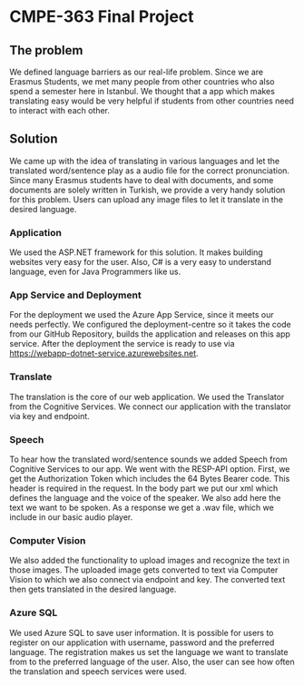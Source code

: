 # CMPE-363 Final Project

## The problem

We defined language barriers as our real-life problem. Since we are Erasmus Students, we met many people from other countries who also spend a semester here in Istanbul. We thought that a app which makes translating easy would be very helpful if students from other countries need to interact with each other. 

## Solution

We came up with the idea of translating in various languages and let the translated word/sentence play as a audio file for the correct pronunciation. Since many Erasmus students have to deal with documents, and some documents are solely written in Turkish, we provide a very handy solution for this problem. Users can upload any image files to let it translate in the desired language.


### Application

We used the ASP.NET framework for this solution. It makes building websites very easy for the user. Also, C# is a very easy to understand language, even for Java Programmers like us.

### App Service and Deployment

For the deployment we used the Azure App Service, since it meets our needs perfectly. We configured the deployment-centre so it takes the code from our GitHub Repository, builds the application and releases on this app service. After the deployment the service is ready to use via https://webapp-dotnet-service.azurewebsites.net.

### Translate

The translation is the core of our web application. We used the Translator from the Cognitive Services. We connect our application with the translator via key and endpoint.

### Speech

To hear how the translated word/sentence sounds we added Speech from Cognitive Services to our app. We went with the RESP-API option. First, we get the Authorization Token which includes the 64 Bytes Bearer code. This header is required in the request. In the body part we put our xml which defines the language and the voice of the speaker. We also add here the text we want to be spoken. As a response we get a .wav file, which we include in our basic audio player.

### Computer Vision

We also added the functionality to upload images and recognize the text in those images. The uploaded image gets converted to text via Computer Vision to which we also connect via endpoint and key. The converted text then gets translated in the desired language.

### Azure SQL

We used Azure SQL to save user information. It is possible for users to register on our application with username, password and the preferred language. The registration makes us set the language we want to translate from to the preferred language of the user. Also, the user can see how often the translation and speech services were used.
